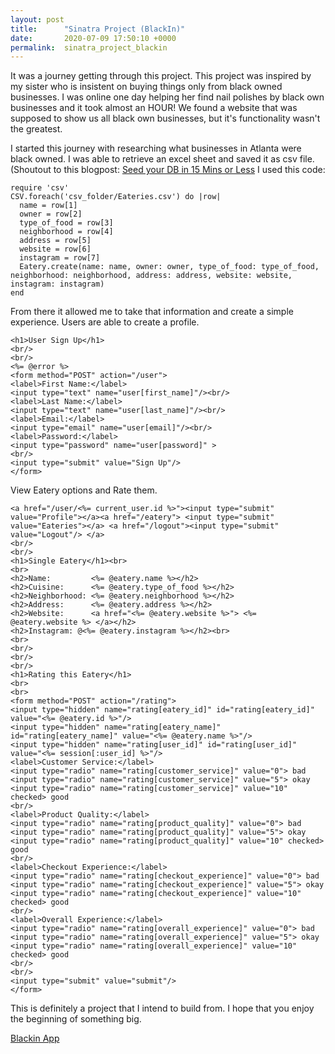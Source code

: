 ```yaml
---
layout: post
title:      "Sinatra Project (BlackIn)"
date:       2020-07-09 17:50:10 +0000
permalink:  sinatra_project_blackin
---
```



It was a journey getting through this project. This project was inspired by my sister who is insistent on buying things only from black owned businesses. I was online one day helping her find nail polishes by black own businesses and it took almost an HOUR! We found a website that was supposed to show us all black own businesses, but it's functionality wasn't the greatest. 

I started this journey with researching what businesses in Atlanta were black owned. I was able to retrieve an excel sheet and saved it as csv file. (Shoutout to this blogpost: [Seed your DB in 15 Mins or Less](https://medium.com/@gene.y.yoo/seed-your-db-in-15-mins-or-less-fake-data-33c18b10d110/) 
I used this code:
```
require 'csv'
CSV.foreach('csv_folder/Eateries.csv') do |row|
  name = row[1]
  owner = row[2]
  type_of_food = row[3]
  neighborhood = row[4]
  address = row[5]
  website = row[6]
  instagram = row[7]
  Eatery.create(name: name, owner: owner, type_of_food: type_of_food, neighborhood: neighborhood, address: address, website: website, instagram: instagram) 
end
```

From there it allowed me to take that information and create a simple experience. Users are able to create a profile.

```
<h1>User Sign Up</h1>
<br/>
<br/>
<%= @error %>
<form method="POST" action="/user">
<label>First Name:</label>
<input type="text" name="user[first_name]"/><br/>
<label>Last Name:</label>
<input type="text" name="user[last_name]"/><br/>
<label>Email:</label>
<input type="email" name="user[email]"/><br/>
<label>Password:</label>
<input type="password" name="user[password]" >
<br/>
<input type="submit" value="Sign Up"/>
</form>
```

View Eatery options and Rate them.

```
<a href="/user/<%= current_user.id %>"><input type="submit" value="Profile"></a><a href="/eatery"> <input type="submit" value="Eateries"></a> <a href="/logout"><input type="submit" value="Logout"/> </a>
<br/>
<br/>
<h1>Single Eatery</h1><br>
<br>
<h2>Name:         <%= @eatery.name %></h2>
<h2>Cuisine:      <%= @eatery.type_of_food %></h2>
<h2>Neighborhood: <%= @eatery.neighborhood %></h2>
<h2>Address:      <%= @eatery.address %></h2>
<h2>Website:      <a href="<%= @eatery.website %>"> <%= @eatery.website %> </a></h2> 
<h2>Instagram: @<%= @eatery.instagram %></h2><br>
<br>
<br/>
<br/>
<br/>
<h1>Rating this Eatery</h1>
<br>
<br>
<form method="POST" action="/rating">
<input type="hidden" name="rating[eatery_id]" id="rating[eatery_id]" value="<%= @eatery.id %>"/>
<input type="hidden" name="rating[eatery_name]" id="rating[eatery_name]" value="<%= @eatery.name %>"/>
<input type="hidden" name="rating[user_id]" id="rating[user_id]" value="<%= session[:user_id] %>"/>
<label>Customer Service:</label>
<input type="radio" name="rating[customer_service]" value="0"> bad
<input type="radio" name="rating[customer_service]" value="5"> okay
<input type="radio" name="rating[customer_service]" value="10" checked> good
<br/>
<label>Product Quality:</label>
<input type="radio" name="rating[product_quality]" value="0"> bad
<input type="radio" name="rating[product_quality]" value="5"> okay
<input type="radio" name="rating[product_quality]" value="10" checked> good
<br/>
<label>Checkout Experience:</label>
<input type="radio" name="rating[checkout_experience]" value="0"> bad
<input type="radio" name="rating[checkout_experience]" value="5"> okay
<input type="radio" name="rating[checkout_experience]" value="10" checked> good
<br/>
<label>Overall Experience:</label>
<input type="radio" name="rating[overall_experience]" value="0"> bad
<input type="radio" name="rating[overall_experience]" value="5"> okay
<input type="radio" name="rating[overall_experience]" value="10" checked> good
<br/>
<br/>
<input type="submit" value="submit"/>
</form>
```

This is definitely a project that I intend to build from. I hope that you enjoy the beginning of something big.

[Blackin App](https://github.com/emerykurt/BlackIn)
